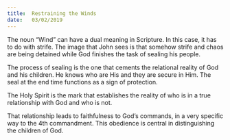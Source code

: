 ```yaml
---
title:  Restraining the Winds
date:   03/02/2019
---
```


The noun “Wind” can have a dual meaning in Scripture. In this case, it has to do with strife. The image that John sees is that somehow strife and chaos are being detained while God finishes the task of sealing his people.

The process of sealing is the one that cements the relational reality of God and his children. He knows who are His and they are secure in Him. The seal at the end time functions as a sign of protection.

The Holy Spirit is the mark that establishes the reality of who is in a true relationship with God and who is not.

That relationship leads to faithfulness to God’s commands, in a very specific way to the 4th commandment. This obedience is central in distinguishing the children of God.
